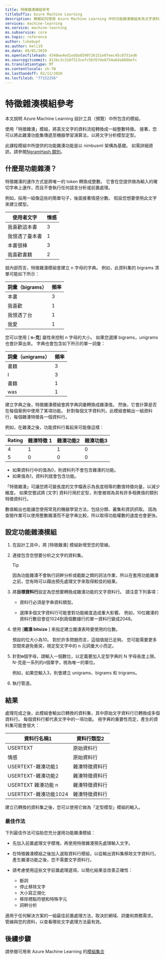 ```yaml
---
title: 特徵雜湊模組參考
titleSuffix: Azure Machine Learning
description: 瞭解如何使用 Azure Machine Learning 中的功能雜湊模組來為文字資料進行特徵化。
services: machine-learning
ms.service: machine-learning
ms.subservice: core
ms.topic: reference
author: likebupt
ms.author: keli19
ms.date: 09/01/2019
ms.openlocfilehash: 4340ee4ed1edda8590726151e07eec45c0751ed6
ms.sourcegitcommit: 812bc3c318f513cefc5b767de8754a6da888befc
ms.translationtype: MT
ms.contentlocale: zh-TW
ms.lasthandoff: 02/12/2020
ms.locfileid: "77152256"
---
```

# <a name="feature-hashing-module-reference"></a>特徵雜湊模組參考

本文說明 Azure Machine Learning 設計工具（預覽）中所包含的模組。

使用「特徵雜湊」模組，將英文文字的資料流程轉換成一組整數特徵。 接著，您可以將此雜湊功能集傳遞至機器學習演算法，以將文字分析模型定型。

此課程模組中所提供的功能雜湊功能是以 nimbusml 架構為基礎。 如需詳細資訊，請參閱[NgramHash 類別](https://docs.microsoft.com/python/api/nimbusml/nimbusml.feature_extraction.text.extractor.ngramhash?view=nimbusml-py-latest)。

## <a name="what-is-feature-hashing"></a>什麼是功能雜湊？

特徵雜湊的運作方式是將唯一的 token 轉換成整數。 它會在您提供做為輸入的確切字串上運作，而且不會執行任何語言分析或前置處理。 

例如，採用一組像這些的簡單句子，後面接著情感分數。 假設您想要使用此文字來建立模型。

|使用者文字|情感|
|--------------|---------------|
|我喜歡這本書|3|
|我恨透了臺本書|1|
|本書很棒|3|
|我喜歡書籍|2|

就內部而言，特徵雜湊模組會建立 n 字母的字典。 例如，此資料集的 bigrams 清單可能如下所示：

|詞彙（bigrams）|頻率|
|------------|---------------|
|本書|3|
|我喜歡|1|
|我恨透了台|1|
|我愛|1|

您可以使用 [ **n-克**] 屬性來控制 n 字母的大小。 如果您選擇 bigrams，unigrams 也會計算出來。 字典也會包含如下所示的單一詞彙：

|詞彙（unigrams）|頻率|
|------------|---------------|
|書籍|3|
|I|3|
|書籍|1|
|was|1|

建立字典之後，特徵雜湊模組會將字典詞彙轉換成雜湊值。 然後，它會計算是否在每個案例中使用了某項功能。 針對每個文字資料列，此模組會輸出一組資料行，每個雜湊特徵各一個資料行。

例如，在雜湊之後，功能資料行看起來可能像這樣：

|Rating|雜湊特徵 1|雜湊功能2|雜湊功能3|
|-----|-----|-----|-----|
|4|1|1|0|
|5|0|0|0|

* 如果資料行中的值為0，則資料列不會包含雜湊的功能。
* 如果值為1，資料列就會包含功能。

「特徵雜湊」可讓您將可變長度的文字檔表示為長度相等的數值特徵向量，以減少維度。 如果您嘗試將 [文字] 資料行用於定型，則會被視為具有許多相異值的類別特徵資料行。

數值輸出也能讓您使用常見的機器學習方法，包括分類、叢集和資訊抓取。 因為查閱作業可以使用整數雜湊而不是字串比較，所以取得功能權數的速度也會更快。

## <a name="configure-the-feature-hashing-module"></a>設定功能雜湊模組

1.  在設計工具中，將 [特徵雜湊] 模組新增至您的管線。

1. 連接包含您想要分析之文字的資料集。

    > [!TIP]
    > 因為功能雜湊不會執行詞幹分析或截斷之類的詞法作業，所以在套用功能雜湊之前，您有時可以藉由預先處理文字來取得較佳的結果。 

1. 將**目標資料行**設定為您想要轉換成雜湊功能的文字資料行。 請注意下列事項：

    * 資料行必須是字串資料類型。
    
    * 選擇多個文字資料行可能會對功能維度造成重大影響。 例如，10位雜湊的資料行數目會從1024到兩個數據行的單一資料行變成2048。

1. 使用 [**雜湊 bitsize** ] 來指定建立雜湊表時要使用的位數。
    
    預設的位大小為10。 對於許多問題而言，這個值就已足夠。 您可能需要更多空間來避免衝突，視定型文字中的 n 元詞彙大小而定。
    
1. 針對**n**個字母，請輸入一個數位，以定義要加入定型字典的 N 字母長度上限。 N-克是一系列的*n*個單字，視為唯一的單位。

    例如，如果您輸入3，則會建立 unigrams、bigrams 和 trigrams。

1. 執行管道。

## <a name="results"></a>結果

處理完成之後，此模組會輸出已轉換的資料集，其中原始文字資料行已轉換成多個資料行。 每個資料行都代表文字中的一項功能。 視字典的重要性而定，產生的資料集可能會很大：

|資料行名稱1|資料行類型2|
|-------------------|-------------------|
|USERTEXT|原始資料行|
|情感|原始資料行|
|USERTEXT-雜湊功能1|雜湊特徵資料行|
|USERTEXT-雜湊功能2|雜湊特徵資料行|
|USERTEXT 雜湊功能 n|雜湊特徵資料行|
|USERTEXT-雜湊功能1024|雜湊特徵資料行|

建立已轉換的資料集之後，您可以使用它做為「定型模型」模組的輸入。
 
### <a name="best-practices"></a>最佳作法

下列最佳作法可協助您充分運用功能雜湊模組：

* 先加入前置處理文字模塊，再使用特徵雜湊預先處理輸入文字。 

* 在特徵雜湊模組之後加入選取資料行模組，以從輸出資料集移除文字資料行。 產生雜湊功能之後，您不需要文字資料行。
    
* 請考慮使用這些文字前置處理選項，以簡化結果並改善正確性：

    * 斷詞
    * 停止移除文字
    * 大小寫正規化
    * 移除標點符號和特殊字元
    * 詞幹分析  

適用于任何解決方案的一組最佳前置處理方法，取決於網域、詞彙和商務需求。 管線與您的資料，以查看哪些文字處理方法最有效。

## <a name="next-steps"></a>後續步驟
            
請參閱可用來 Azure Machine Learning 的[模組集合](module-reference.md) 
